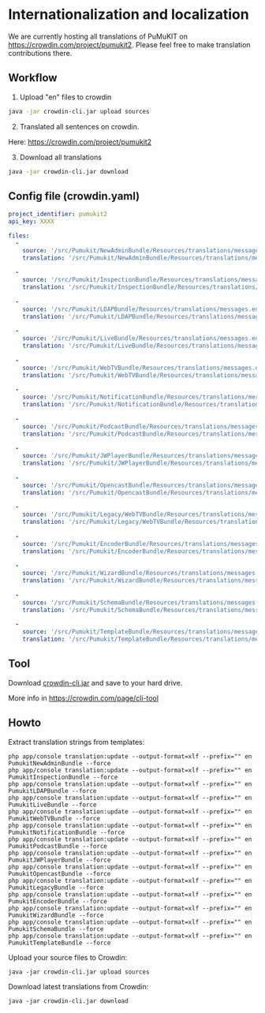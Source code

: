 Internationalization and localization
=======================================

We are currently hosting all translations of PuMuKIT on https://crowdin.com/project/pumukit2. Please feel free to make translation contributions there.

Workflow
--------

1. Upload "en" files to crowdin

```bash
java -jar crowdin-cli.jar upload sources
```

2. Translated all sentences on crowdin.

Here: https://crowdin.com/project/pumukit2

3. Download all translations

```bash
java -jar crowdin-cli.jar download
```

Config file (crowdin.yaml)
--------------------------

```yml
project_identifier: pumukit2
api_key: XXXX

files:
  -
    source: '/src/Pumukit/NewAdminBundle/Resources/translations/messages.en.xlf'
    translation: '/src/Pumukit/NewAdminBundle/Resources/translations/messages.%two_letters_code%.xlf'
  
  -
    source: '/src/Pumukit/InspectionBundle/Resources/translations/messages.en.xlf'
    translation: '/src/Pumukit/InspectionBundle/Resources/translations/messages.%two_letters_code%.xlf'
    
  -
    source: '/src/Pumukit/LDAPBundle/Resources/translations/messages.en.xlf'
    translation: '/src/Pumukit/LDAPBundle/Resources/translations/messages.%two_letters_code%.xlf'
    
  -
    source: '/src/Pumukit/LiveBundle/Resources/translations/messages.en.xlf'
    translation: '/src/Pumukit/LiveBundle/Resources/translations/messages.%two_letters_code%.xlf'
    
  -
    source: '/src/Pumukit/WebTVBundle/Resources/translations/messages.en.xlf'
    translation: '/src/Pumukit/WebTVBundle/Resources/translations/messages.%two_letters_code%.xlf'
    
  -
    source: '/src/Pumukit/NotificationBundle/Resources/translations/messages.en.xlf'
    translation: '/src/Pumukit/NotificationBundle/Resources/translations/messages.%two_letters_code%.xlf'
   
  -
    source: '/src/Pumukit/PodcastBundle/Resources/translations/messages.en.xlf'
    translation: '/src/Pumukit/PodcastBundle/Resources/translations/messages.%two_letters_code%.xlf'
    
  -
    source: '/src/Pumukit/JWPlayerBundle/Resources/translations/messages.en.xlf'
    translation: '/src/Pumukit/JWPlayerBundle/Resources/translations/messages.%two_letters_code%.xlf'
    
  -
    source: '/src/Pumukit/OpencastBundle/Resources/translations/messages.en.xlf'
    translation: '/src/Pumukit/OpencastBundle/Resources/translations/messages.%two_letters_code%.xlf'
    
  -
    source: '/src/Pumukit/Legacy/WebTVBundle/Resources/translations/messages.en.xlf'
    translation: '/src/Pumukit/Legacy/WebTVBundle/Resources/translations/messages.%two_letters_code%.xlf'
    
  -
    source: '/src/Pumukit/EncoderBundle/Resources/translations/messages.en.xlf'
    translation: '/src/Pumukit/EncoderBundle/Resources/translations/messages.%two_letters_code%.xlf'
    
  -
    source: '/src/Pumukit/WizardBundle/Resources/translations/messages.en.xlf'
    translation: '/src/Pumukit/WizardBundle/Resources/translations/messages.%two_letters_code%.xlf'
    
  -
    source: '/src/Pumukit/SchemaBundle/Resources/translations/messages.en.xlf'
    translation: '/src/Pumukit/SchemaBundle/Resources/translations/messages.%two_letters_code%.xlf'
    
  -
    source: '/src/Pumukit/TemplateBundle/Resources/translations/messages.en.xlf'
    translation: '/src/Pumukit/TemplateBundle/Resources/translations/messages.%two_letters_code%.xlf'
```


Tool
-----
Download [crowdin-cli.jar](https://crowdin.com/downloads/crowdin-cli.jar) and save to your hard drive.

More info in https://crowdin.com/page/cli-tool

Howto
-------

Extract translation strings from templates:
```
php app/console translation:update --output-format=xlf --prefix="" en PumukitNewAdminBundle --force
php app/console translation:update --output-format=xlf --prefix="" en PumukitInspectionBundle --force
php app/console translation:update --output-format=xlf --prefix="" en PumukitLDAPBundle --force
php app/console translation:update --output-format=xlf --prefix="" en PumukitLiveBundle --force
php app/console translation:update --output-format=xlf --prefix="" en PumukitWebTVBundle --force
php app/console translation:update --output-format=xlf --prefix="" en PumukitNotificationBundle --force
php app/console translation:update --output-format=xlf --prefix="" en PumukitPodcastBundle --force
php app/console translation:update --output-format=xlf --prefix="" en PumukitJWPlayerBundle --force
php app/console translation:update --output-format=xlf --prefix="" en PumukitOpencastBundle --force
php app/console translation:update --output-format=xlf --prefix="" en PumukitLegacyBundle --force
php app/console translation:update --output-format=xlf --prefix="" en PumukitEncoderBundle --force
php app/console translation:update --output-format=xlf --prefix="" en PumukitWizardBundle --force
php app/console translation:update --output-format=xlf --prefix="" en PumukitSchemaBundle --force
php app/console translation:update --output-format=xlf --prefix="" en PumukitTemplateBundle --force
```


Upload your source files to Crowdin:
```
java -jar crowdin-cli.jar upload sources
```

Download latest translations from Crowdin:
```
java -jar crowdin-cli.jar download
```
